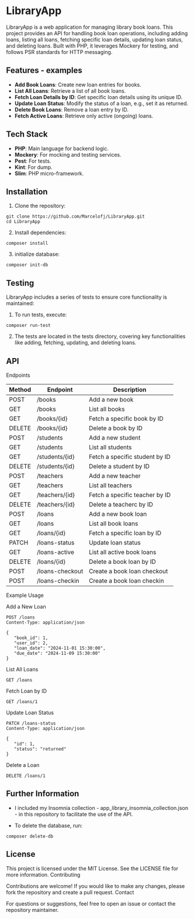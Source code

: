 # LibraryApp

LibraryApp is a web application for managing library book loans. This project provides an API for handling book loan operations, including adding loans, listing all loans, fetching specific loan details, updating loan status, and deleting loans. Built with PHP, it leverages Mockery for testing, and follows PSR standards for HTTP messaging.

## Features - examples

- **Add Book Loans**: Create new loan entries for books.
- **List All Loans**: Retrieve a list of all book loans.
- **Fetch Loan Details by ID**: Get specific loan details using its unique ID.
- **Update Loan Status**: Modify the status of a loan, e.g., set it as returned.
- **Delete Book Loans**: Remove a loan entry by ID.
- **Fetch Active Loans**: Retrieve only active (ongoing) loans.

## Tech Stack

- **PHP**: Main language for backend logic.
- **Mockery**: For mocking and testing services.
- **Pest**: For tests.
- **Kint**: For dump.
- **Slim**:  PHP micro-framework.

## Installation

1. Clone the repository:

 ```console
 git clone https://github.com/Marcelofj/LibraryApp.git
 cd LibraryApp
 ```

2. Install dependencies:

 ```console
composer install
 ```

3. initialize database:

 ```console
composer init-db
 ```

## Testing 

LibraryApp includes a series of tests to ensure core functionality is maintained:

1. To run tests, execute:

 ```console
composer run-test
 ```

2. The tests are located in the tests directory, covering key functionalities like adding, fetching, updating, and deleting loans.

## API 

Endpoints

| Method | Endpoint        | Description                    |
|--------|-----------------|--------------------------------|
| POST   | /books          | Add a new book                 |
| GET    | /books          | List all books                 |
| GET    | /books/{id}     | Fetch a specific book by ID    |
| DELETE | /books/{id}     | Delete a book by ID            |
| POST   | /students       | Add a new student              |
| GET    | /students       | List all students              |
| GET    | /students/{id}  | Fetch a specific student by ID |
| DELETE | /students/{id}  | Delete a student by ID         |
| POST   | /teachers       | Add a new teacher              |
| GET    | /teachers       | List all teachers              |
| GET    | /teachers/{id}  | Fetch a specific teacher by ID |
| DELETE | /teachers/{id}  | Delete a teacherc by ID        |
| POST   | /loans          | Add a new book loan            |
| GET    | /loans          | List all book loans            |
| GET    | /loans/{id}     | Fetch a specific loan by ID    |
| PATCH  | /loans-status   | Update loan status             |
| GET    | /loans-active   | List all active book loans     |
| DELETE | /loans/{id}     | Delete a book loan by ID       |
| POST   | /loans-checkout | Create a book loan checkout    |
| POST   | /loans-checkin  | Create a book loan checkin     |

Example Usage

Add a New Loan

 ```console
POST /loans
Content-Type: application/json

{
	"book_id": 1,
	"user_id": 2,
	"loan_date": "2024-11-01 15:30:00",
	"due_date": "2024-11-09 15:30:00"
}
 ```

List All Loans

 ```console
GET /loans
 ```

Fetch Loan by ID

 ```console
GET /loans/1
 ```

Update Loan Status

 ```console
PATCH /loans-status
Content-Type: application/json

{
	"id": 1,
	"status": "returned"
}
 ```

Delete a Loan

 ```console
DELETE /loans/1
 ```

## Further Information

- I included my Insomnia collection - app_library_insomnia_collection.json - in this repository to facilitate the use of the API.

- To delete the database, run:

 ```console
composer delete-db
 ```

## License

This project is licensed under the MIT License. See the LICENSE file for more information.
Contributing

Contributions are welcome! If you would like to make any changes, please fork the repository and create a pull request.
Contact

For questions or suggestions, feel free to open an issue or contact the repository maintainer.

